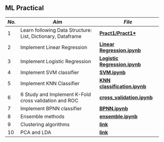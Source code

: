 ## ML Practical


| **_No._** | **_Aim_** |**_File_** |
|    ---    |    --     |     --         | 
|     1     | Learn following Data Structure: List, Dictionary, Dataframe         |   [__Pract1/Pract1*__](https://github.com/anujchaudhari/ML-Practs-SEM-6-/tree/main/Pract-1/Pract%201)            |
|     2     | Implement Linear Regression |   [__Linear Regression.ipynb__](https://github.com/anujchaudhari/ML-Practs-SEM-6-/blob/main/Linear%20Regression.ipynb)   |
|     3     | Implement Logistic Regression |  [__Logistic Regression.ipynb__](https://github.com/anujchaudhari/ML-Practs-SEM-6-/blob/main/Logstic%20Regression.ipynb)    |
|     4     | Implement SVM classifier  |  [__SVM.ipynb__](https://github.com/anujchaudhari/ML-Practs-SEM-6-/blob/main/SVM.ipynb)   |
|     5     | Implement KNN Classifier|  [__KNN classification.ipynb__](https://github.com/anujchaudhari/ML-Practs-SEM-6-/blob/main/KMN%20classification.ipynb)   |
|     6     | 6 Study and Implement K-Fold cross validation and ROC  |  [__cross_validation.ipynb__](https://github.com/anujchaudhari/ML-Practs-SEM-6-/blob/main/roc%20curve%20with%20k%20fold%20cross%20validation-checkpoint.ipynb)   |
|     7     | Implement BPNN classifier  |  [__BPNN.ipynb__](https://github.com/anujchaudhari/ML-Practs-SEM-6-/blob/main/BPNN.ipynb)   |
|     8     | Ensemble methods  |  [__ensemble.ipynb__](https://github.com/anujchaudhari/ML-Practs-SEM-6-/blob/main/ensemble_methods%20.ipynb)   |
|     9     | Clustering algorithms  |  [__link__](https://github.com/anujchaudhari/ML-Practs-SEM-6-/tree/main/Pract%209)   |
|     10     | PCA and LDA  |  [__link__](https://github.com/anujchaudhari/ML-Practs-SEM-6-/tree/main/Pract%2010)   |
